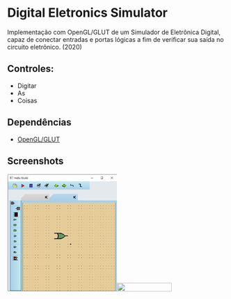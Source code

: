 # Digital Eletronics Simulator
Implementação com OpenGL/GLUT de um Simulador de Eletrônica Digital, capaz de conectar entradas e portas lógicas a fim de verificar sua saída no circuito eletrônico. (2020)

## Controles:
- Digitar
- As
- Coisas

## Dependências
- [OpenGL/GLUT](http://www.univasf.edu.br/~jorge.cavalcanti/configcb.html)

## Screenshots
<div style="display:table;clear:both;">
    <img src="screenshots/01.png" height="50%" width="50%"/>
    <img src="screenshots/02.jpg" height="50%" width="50%"/>
</div>